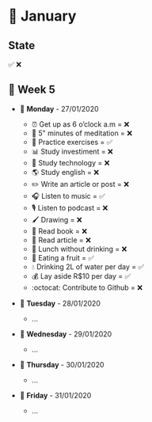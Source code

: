 # 📅 January

## State

✅ ❌

## 📌 Week 5

-   🚩 **Monday** - 27/01/2020
    -   ⏰ Get up as 6 o’clock a.m = ❌
    -   🙏 5" minutes of meditation = ❌
    -   💪 Practice exercises = ✅
    -   📊 Study investiment = ❌
    -   📱 Study technology = ❌
    -   🌎 Study english = ❌
    -   ✏️ Write an article or post = ❌
    -   🎧 Listen to music = ✅
    -   🎙 Listen to podcast = ❌
    -   🖌 Drawing = ❌
    -   📕 Read book = ❌
    -   📃 Read article = ❌
    -   🍕 Lunch without drinking = ❌
    -   🍎 Eating a fruit = ✅
    -   💧 Drinking 2L of water per day = ✅
    -   💰 Lay aside R$10 per day = ✅
    -   :octocat: Contribute to Github = ❌

-   🚩 **Tuesday** - 28/01/2020
    -   ...

-   🚩 **Wednesday** - 29/01/2020
    -   ...

-   🚩 **Thursday** - 30/01/2020
    -   ...

-   🚩 **Friday** - 31/01/2020
    -   ...